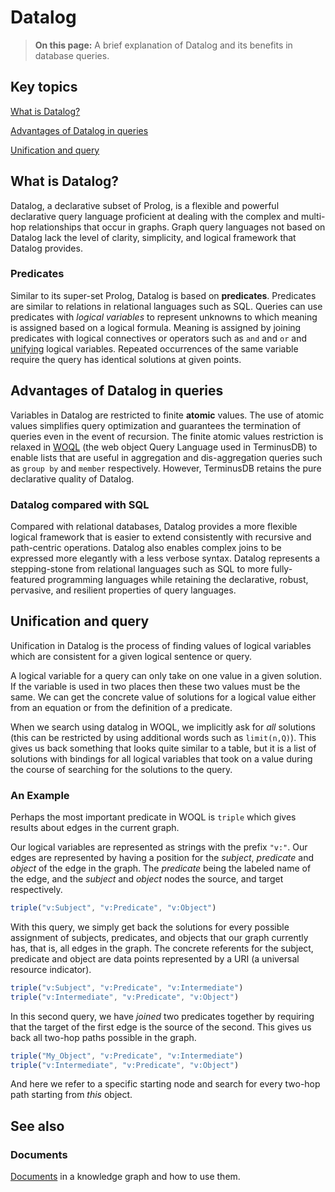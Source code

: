 # Datalog

> **On this page:** A brief explanation of Datalog and its benefits in database queries.

## Key topics

[What is Datalog?](what-is-datalog)

[Advantages of Datalog in queries](advantages-of-datalog)

[Unification and query](unification-and-query)
 
## What is Datalog?

Datalog, a declarative subset of Prolog, is a flexible and powerful declarative query language proficient at dealing with the complex and multi-hop relationships that occur in graphs. Graph query languages not based on Datalog lack the level of clarity, simplicity, and logical framework that Datalog provides.

### Predicates

Similar to its super-set Prolog, Datalog is based on **predicates**. Predicates are similar to relations in relational languages such as SQL. Queries can use predicates with *logical variables* to represent unknowns to which meaning is assigned based on a logical formula. Meaning is assigned by joining predicates with logical connectives or operators such as `and` and `or` and [unifying](#unification-and-query) logical variables. Repeated occurrences of the same variable require the query has identical solutions at given points.

## Advantages of Datalog in queries

Variables in Datalog are restricted to finite **atomic** values. The use of atomic values simplifies query optimization and guarantees the termination of queries even in the event of recursion. The finite atomic values restriction is relaxed in [WOQL](to-do) (the web object Query Language used in TerminusDB) to enable lists that are useful in aggregation and dis-aggregation queries such as `group by` and `member` respectively. However, TerminusDB retains the pure declarative quality of
Datalog.    

### Datalog compared with SQL

Compared with relational databases, Datalog provides a more flexible logical framework that is easier to extend consistently with recursive and path-centric operations. Datalog also enables complex joins to be expressed more elegantly with a less verbose syntax. Datalog represents a stepping-stone from relational languages such as SQL to more fully-featured programming languages while retaining the declarative, robust, pervasive, and resilient properties of query languages.

## Unification and query

Unification in Datalog is the process of finding values of logical variables which are consistent for a given logical sentence or query.

<!-- to-do: Translate -->

A logical variable for a query can only take on one value in a given solution. If the variable is used in two places then these two values must be the same. We can get the concrete value of solutions for a
logical value either from an equation or from the definition of a
predicate.

When we search using datalog in WOQL, we implicitly ask for *all*
solutions (this can be restricted by using additional words such as
`limit(n,Q)`). This gives us back something that looks quite similar
to a table, but it is a list of solutions with bindings for
all logical variables that took on a value during the course of
searching for the solutions to the query.

### An Example

Perhaps the most important predicate in WOQL is `triple` which gives
results about edges in the current graph.

Our logical variables are represented as strings with the prefix
`"v:"`. Our edges are represented by having a position for the
*subject*, *predicate* and *object* of the edge in the graph. The
*predicate* being the labeled name of the edge, and the *subject* and
*object* nodes the source, and target respectively.

```javascript
triple("v:Subject", "v:Predicate", "v:Object")
```

With this query, we simply get back the solutions for every possible
assignment of subjects, predicates, and objects that our graph
currently has, that is, all edges in the graph. The concrete referents
for the subject, predicate and object are data points represented by a
URI (a universal resource indicator).

```javascript
triple("v:Subject", "v:Predicate", "v:Intermediate")
triple("v:Intermediate", "v:Predicate", "v:Object")
```

In this second query, we have *joined* two predicates together by
requiring that the target of the first edge is the source of the
second. This gives us back all two-hop paths possible in the
graph.

```javascript
triple("My_Object", "v:Predicate", "v:Intermediate")
triple("v:Intermediate", "v:Predicate", "v:Object")
```

And here we refer to a specific starting node and search for every
two-hop path starting from *this* object.

## See also

### Documents

[Documents](explanation/explanation-documents) in a knowledge graph and how to use them.